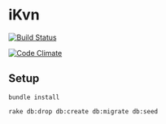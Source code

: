 # iKvn

[![Build Status](https://travis-ci.org/yevhene/ikvn.svg?branch=master)](https://travis-ci.org/yevhene/ikvn)

[![Code Climate](https://codeclimate.com/github/yevhene/ikvn/badges/gpa.svg)](https://codeclimate.com/github/yevhene/ikvn)

## Setup

```
bundle install
```

```
rake db:drop db:create db:migrate db:seed
```

